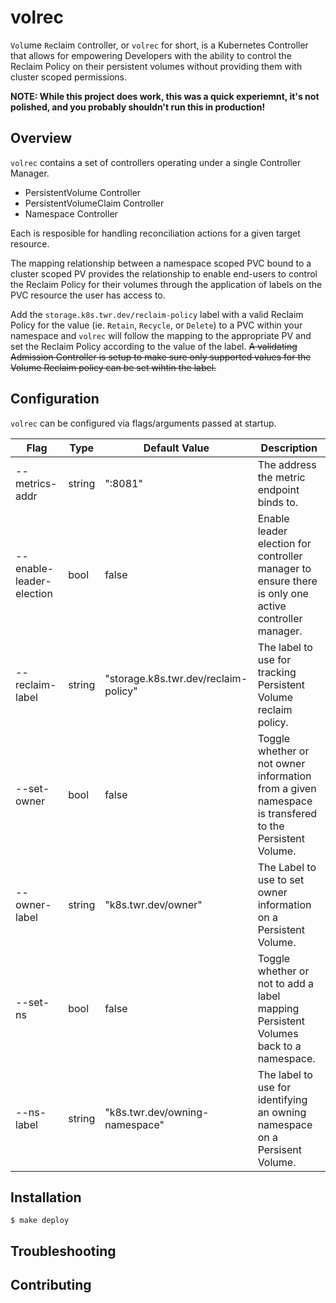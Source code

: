 # volrec

`Vol`ume `Re`claim `C`ontroller, or `volrec` for short, is a Kubernetes Controller that allows for empowering Developers with the ability to control the Reclaim Policy on their persistent volumes without providing them with cluster scoped permissions.

**NOTE: While this project does work, this was a quick experiemnt, it's not polished, and you probably shouldn't run this in production!**

## Overview

`volrec` contains a set of controllers operating under a single Controller Manager.

- PersistentVolume Controller
- PersistentVolumeClaim Controller
- Namespace Controller

Each is resposible for handling reconciliation actions for a given target resource.

The mapping relationship between a namespace scoped PVC bound to a cluster scoped PV provides the relationship to enable end-users to control the Reclaim Policy for their volumes through the application of labels on the PVC resource the user has access to.

Add the `storage.k8s.twr.dev/reclaim-policy` label with a valid Reclaim Policy for the value (ie. `Retain`, `Recycle`, or `Delete`) to a PVC within your namespace and `volrec` will follow the mapping to the appropriate PV and set the Reclaim Policy according to the value of the label. ~~A validating Admission Controller is setup to make sure only supported values for the Volume Reclaim policy can be set wihtin the label.~~

## Configuration

`volrec` can be configured via flags/arguments passed at startup.

 |Flag              | Type      |    Default Value     |     Description   |
|---                |---        |---                   |---                |
| --metrics-addr    | string    | ":8081"              | The address the metric endpoint binds to.|
| --enable-leader-election      | bool  | false  | Enable leader election for controller manager to ensure there is only one active controller manager. |
| --reclaim-label   | string    | "storage.k8s.twr.dev/reclaim-policy"  | The label to use for tracking Persistent Volume reclaim policy.|
| --set-owner       | bool      | false | Toggle whether or not owner information from a given namespace is transfered to the Persistent Volume.|
| --owner-label     | string    | "k8s.twr.dev/owner"  | The Label to use to set owner information on a Persistent Volume.|
| --set-ns          | bool      | false | Toggle whether or not to add a label mapping Persistent Volumes back to a namespace.|
| --ns-label        | string    | "k8s.twr.dev/owning-namespace"    | The label to use for identifying an owning namespace on a Persisent Volume.|

## Installation

```shell
$ make deploy
```

## Troubleshooting

## Contributing
